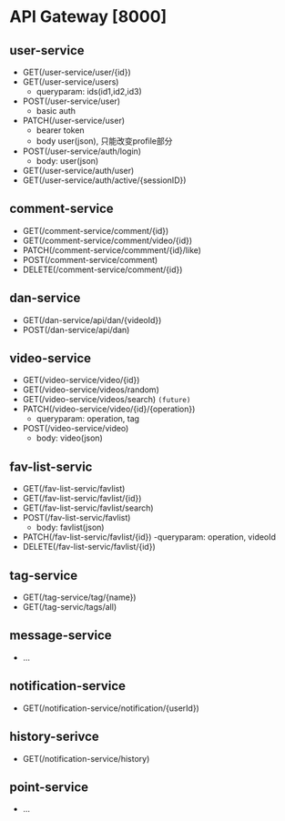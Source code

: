 # API Gateway [8000]
## user-service
- GET(/user-service/user/{id})
- GET(/user-service/users)
    - queryparam: ids(id1,id2,id3)
- POST(/user-service/user)
    - basic auth
- PATCH(/user-service/user)
    - bearer token
    - body user(json), 只能改变profile部分
- POST(/user-service/auth/login)
    - body: user(json)
- GET(/user-service/auth/user)
- GET(/user-service/auth/active/{sessionID})
## comment-service
- GET(/comment-service/comment/{id})
- GET(/comment-service/comment/video/{id})
- PATCH(/comment-service/commment/{id}/like)
- POST(/comment-service/comment)
- DELETE(/comment-service/comment/{id})
## dan-service
- GET(/dan-service/api/dan/{videoId})
- POST(/dan-service/api/dan)
## video-service
- GET(/video-service/video/{id})
- GET(/video-service/videos/random)
- GET(/video-service/videos/search) `(future)`
- PATCH(/video-service/video/{id}/{operation})
    - queryparam: operation, tag
- POST(/video-service/video)
    - body: video(json)
## fav-list-servic
- GET(/fav-list-servic/favlist)
- GET(/fav-list-servic/favlist/{id})
- GET(/fav-list-servic/favlist/search)
- POST(/fav-list-servic/favlist) 
    - body: favlist(json)
- PATCH(/fav-list-servic/favlist/{id})
    -queryparam: operation, videoId
- DELETE(/fav-list-servic/favlist/{id})
## tag-service
- GET(/tag-service/tag/{name})
- GET(/tag-servic/tags/all)
## message-service
- ...
## notification-service
- GET(/notification-service/notification/{userId})
## history-serivce
- GET(/notification-service/history)
## point-service
- ...
